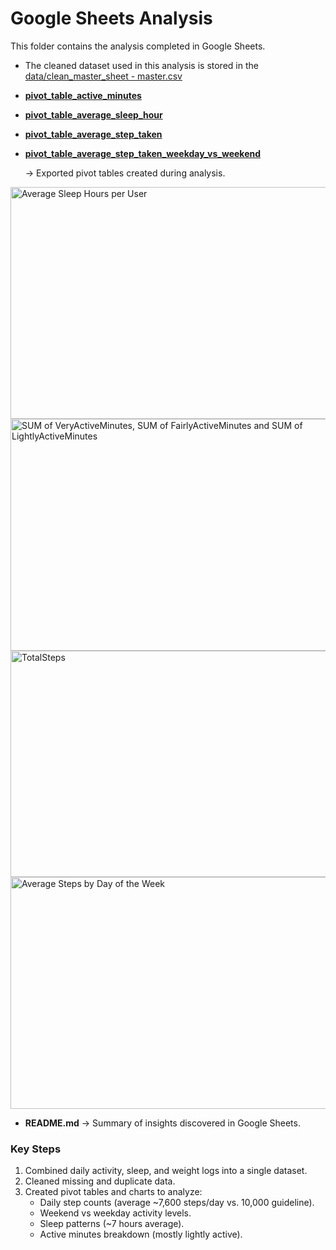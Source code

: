 # Google Sheets Analysis

This folder contains the analysis completed in Google Sheets.

- The cleaned dataset used in this analysis is stored in the [data/clean_master_sheet - master.csv](https://github.com/aderonke-analytics/Bellabeat-Case-STudy/blob/6c4bcfc9af3b6ab3da4298a6f281a9bff02f83b7/data/clean_master_sheet%20-%20master.csv)
  
- [**pivot_table_active_minutes**](https://github.com/aderonke-analytics/Bellabeat-Case-STudy/blob/329f54fae833269934bb8cc218999ed29b4b9ebb/sheet_analysis/Pivot%20Table%20%20-%20Pivot%20Table%20active%20minutes.csv)
  
- [**pivot_table_average_sleep_hour**](https://github.com/aderonke-analytics/Bellabeat-Case-STudy/blob/d2cd5e0845426102c4e5bb987d75a16d86e82e54/sheet_analysis/Pivot%20Table%20%20-%20Pivot%20Table%20avg%20sleep%20hour.csv)

- [**pivot_table_average_step_taken**](https://github.com/aderonke-analytics/Bellabeat-Case-STudy/blob/6bf1cc0127686ed8241a8a683cda62cdff3aa1fa/sheet_analysis/Pivot%20Table%20avg%20step%20taken%20-%20Pivot%20Table%20avg%20step%20taken.csv)

- [**pivot_table_average_step_taken_weekday_vs_weekend**](https://github.com/aderonke-analytics/Bellabeat-Case-STudy/blob/86bd0854bd016a37680c3bd34f0aaeb3aec06a52/sheet_analysis/Pivot%20Table%20weekday%20steps%20vs%20weekend%20-%20pivot%20table%20weekend%20(1).csv)

  → Exported pivot tables created during analysis.
<img width="600" height="371" alt="Average Sleep Hours per User" src="https://github.com/user-attachments/assets/c1dd7e47-9b09-4981-8f3f-bafa4c557ae3" />
<img width="600" height="371" alt="SUM of VeryActiveMinutes, SUM of FairlyActiveMinutes and SUM of LightlyActiveMinutes" src="https://github.com/user-attachments/assets/7c480e0f-8c57-4e4d-ae8c-480df54b2d9d" />
<img width="585" height="362" alt="TotalSteps" src="https://github.com/user-attachments/assets/07b47c86-befa-4362-9b72-f79977c13dcf" />
<img width="600" height="371" alt="Average Steps by Day of the Week" src="https://github.com/user-attachments/assets/122d30b7-fc70-49af-8377-f61ce6266d9a" />

  
- **README.md** → Summary of insights discovered in Google Sheets.

### Key Steps
1. Combined daily activity, sleep, and weight logs into a single dataset.
2. Cleaned missing and duplicate data.
3. Created pivot tables and charts to analyze:
   - Daily step counts (average ~7,600 steps/day vs. 10,000 guideline).
   - Weekend vs weekday activity levels.
   - Sleep patterns (~7 hours average).
   - Active minutes breakdown (mostly lightly active).

